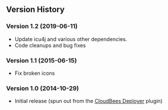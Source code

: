 ## Version History

### Version 1.2 (2019-06-11)

-   Update icu4j and various other dependencies.
-   Code cleanups and bug fixes

### Version 1.1 (2015-06-15)

-   Fix broken icons

### Version 1.0 (2014-10-29)

-   Initial release (spun out from the [CloudBees
    Deployer](https://docs.cloudbees.com/docs/release-notes/latest/plugins/cloudbees-deployer-plugin/)
    plugin)